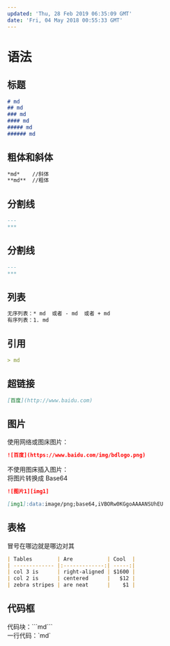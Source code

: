 ```yaml
---
updated: 'Thu, 28 Feb 2019 06:35:09 GMT'
date: 'Fri, 04 May 2018 00:55:33 GMT'
---
```


# 语法

## 标题

```md
# md
## md
### md
#### md
##### md
###### md
```

## 粗体和斜体

```md
*md*    //斜体
**md**  //粗体
```

## 分割线

```md
---
***
```

## 分割线

```md
---
***
```

## 列表

```md
无序列表：* md  或者 - md  或者 + md
有序列表：1. md
```

## 引用

```md
> md
```

## 超链接

```md
[百度](http://www.baidu.com)
```

## 图片

使用网络或图床图片：

```md
![百度](https://www.baidu.com/img/bdlogo.png)
```

不使用图床插入图片：\
将图片转换成 Base64

```md
![图片1][img1]

[img1]:data:image/png;base64,iVBORw0KGgoAAAANSUhEU
```

## 表格

冒号在哪边就是哪边对其

```md
| Tables        | Are           | Cool  |
| ------------- |:-------------:| -----:|
| col 3 is      | right-aligned | $1600 |
| col 2 is      | centered      |   $12 |
| zebra stripes | are neat      |    $1 |
```

## 代码框

代码块：\`\`\`md\`\`\`\
一行代码：\`md\`
